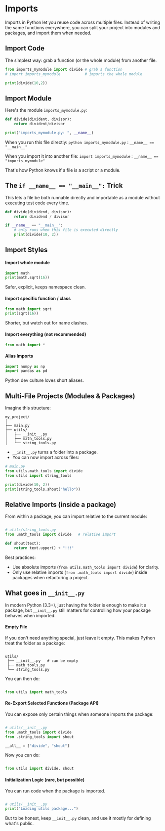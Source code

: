 # Imports

Imports in Python let you reuse code across multiple files. Instead of writing the same functions everywhere, you can split your project into modules and packages, and import them when needed.

## Import Code

The simplest way: grab a function (or the whole module) from another file.

```python
from imports_mymodule import divide # grab a function 
# import imports_mymodule           # imports the whole module

print(divide(10,2))
```

## Import Module

Here's the module `imports_mymodule.py`:

```python
def divide(divident, divisor):
    return divident/divisor

print("imports_mymodule.py: ", __name__)
```

When you run this file directly:
`python imports_mymodule.py` : `__name__ == "__main__"`

When you import it into another file:
`import imports_mymodule` : `__name__ == "imports_mymodule"`

That's how Python knows if a file is a script or a module.

## The `if __name__ == "__main__":` Trick

This lets a file be both runnable directly and importable as a module without executing test code every time.

```python
def divide(dividend, divisor):
    return dividend / divisor

if __name__ == "__main__":
    # only runs when this file is executed directly
    print(divide(10, 2))
```

## Import Styles

#### Import whole module

```python
import math
print(math.sqrt(16))
```

Safer, explicit, keeps namespace clean.

#### Import specific function / class

```python
from math import sqrt
print(sqrt(16))
```

Shorter, but watch out for name clashes.

#### Import everything (not recommended)

```python
from math import *
```

#### Alias Imports

```python
import numpy as np
import pandas as pd
```

Python dev culture loves short aliases.

## Multi-File Projects (Modules & Packages)

Imagine this structure:

```
my_project/
│
├── main.py
├── utils/
│   ├── __init__.py
│   ├── math_tools.py
│   └── string_tools.py
```

- `__init__.py` turns a folder into a package.
- You can now import across files:

```python
# main.py
from utils.math_tools import divide
from utils import string_tools

print(divide(10, 2))
print(string_tools.shout("hello"))
```

## Relative Imports (inside a package)

From within a package, you can import relative to the current module:

```python

# utils/string_tools.py
from .math_tools import divide   # relative import

def shout(text):
    return text.upper() + "!!!"

```

Best practices:
- Use absolute imports (`from utils.math_tools import divide`) for clarity.
- Only use relative imports (`from .math_tools import divide`) inside packages when refactoring a project.

## What goes in `__init__.py`

In modern Python (3.3+), just having the folder is enough to make it a package, but `__init__.py` still matters for controlling how your package behaves when imported.

#### Empty File

If you don't need anything special, just leave it empty.
This makes Python treat the folder as a package:

```

utils/
 ├── __init__.py   # can be empty
 ├── math_tools.py
 └── string_tools.py

```

You can then do:

```python

from utils import math_tools

```

#### Re-Export Selected Functions (Package API)

You can expose only certain things when someone imports the package:

```python

# utils/__init__.py
from .math_tools import divide
from .string_tools import shout

__all__ = ["divide", "shout"]

```

Now you can do:

```python

from utils import divide, shout

```

#### Initialization Logic (rare, but possible)

You can run code when the package is imported.

```python

# utils/__init__.py
print("Loading utils package...")

```

But to be honest, keep `__init__.py` clean, and use it mostly for defining what's public.
